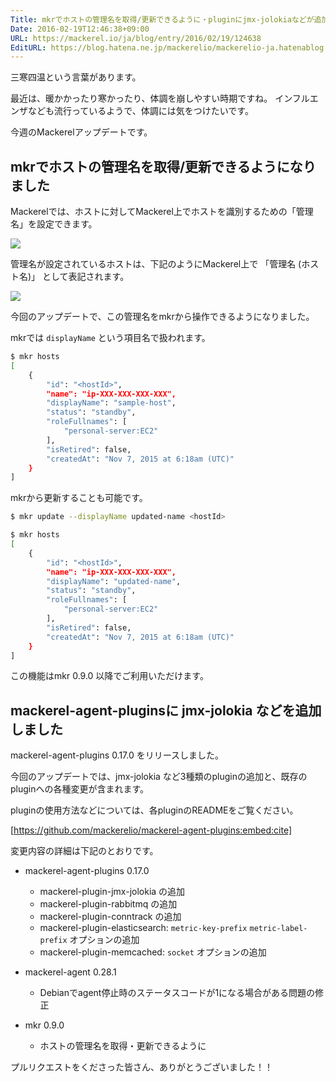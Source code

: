 ```yaml
---
Title: mkrでホストの管理名を取得/更新できるように・pluginにjmx-jolokiaなどが追加 ほか
Date: 2016-02-19T12:46:38+09:00
URL: https://mackerel.io/ja/blog/entry/2016/02/19/124638
EditURL: https://blog.hatena.ne.jp/mackerelio/mackerelio-ja.hatenablog.mackerel.io/atom/entry/10328537792363918113
---
```


三寒四温という言葉があります。

最近は、暖かかったり寒かったり、体調を崩しやすい時期ですね。
インフルエンザなども流行っているようで、体調には気をつけたいです。

今週のMackerelアップデートです。

## mkrでホストの管理名を取得/更新できるようになりました

Mackerelでは、ホストに対してMackerel上でホストを識別するための「管理名」を設定できます。

![](https://cdn-ak.f.st-hatena.com/images/fotolife/m/mackerelio/20160219/20160219112705.png)

管理名が設定されているホストは、下記のようにMackerel上で 「管理名 (ホスト名)」 として表記されます。

![](https://cdn-ak.f.st-hatena.com/images/fotolife/m/mackerelio/20160219/20160219112704.png)

今回のアップデートで、この管理名をmkrから操作できるようになりました。

mkrでは `displayName` という項目名で扱われます。

```sh
$ mkr hosts
[
    {
        "id": "<hostId>",
        "name": "ip-XXX-XXX-XXX-XXX",
        "displayName": "sample-host",
        "status": "standby",
        "roleFullnames": [
            "personal-server:EC2"
        ],
        "isRetired": false,
        "createdAt": "Nov 7, 2015 at 6:18am (UTC)"
    }
]
```

mkrから更新することも可能です。

```sh
$ mkr update --displayName updated-name <hostId>

$ mkr hosts
[
    {
        "id": "<hostId>",
        "name": "ip-XXX-XXX-XXX-XXX",
        "displayName": "updated-name",
        "status": "standby",
        "roleFullnames": [
            "personal-server:EC2"
        ],
        "isRetired": false,
        "createdAt": "Nov 7, 2015 at 6:18am (UTC)"
    }
]

```

この機能はmkr 0.9.0 以降でご利用いただけます。

## mackerel-agent-pluginsに jmx-jolokia などを追加しました

mackerel-agent-plugins 0.17.0 をリリースしました。

今回のアップデートでは、jmx-jolokia など3種類のpluginの追加と、既存のpluginへの各種変更が含まれます。

pluginの使用方法などについては、各pluginのREADMEをご覧ください。

[https://github.com/mackerelio/mackerel-agent-plugins:embed:cite]

変更内容の詳細は下記のとおりです。

- mackerel-agent-plugins 0.17.0
  - mackerel-plugin-jmx-jolokia の追加
  - mackerel-plugin-rabbitmq の追加
  - mackerel-plugin-conntrack の追加
  - mackerel-plugin-elasticsearch: `metric-key-prefix` `metric-label-prefix` オプションの追加
  - mackerel-plugin-memcached: `socket` オプションの追加

- mackerel-agent 0.28.1
  - Debianでagent停止時のステータスコードが1になる場合がある問題の修正

- mkr 0.9.0
  - ホストの管理名を取得・更新できるように 

プルリクエストをくださった皆さん、ありがとうございました！！
